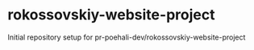 # rokossovskiy-website-project

Initial repository setup for pr-poehali-dev/rokossovskiy-website-project